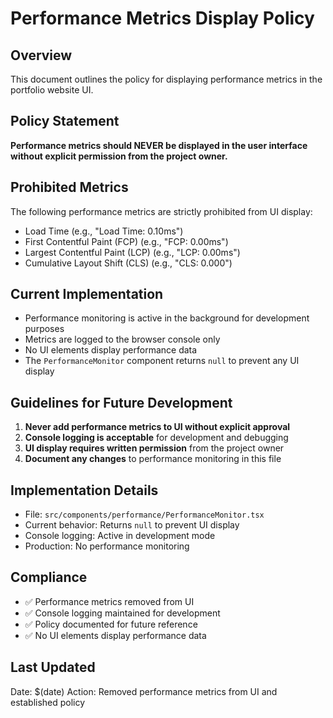 # Performance Metrics Display Policy

## Overview
This document outlines the policy for displaying performance metrics in the portfolio website UI.

## Policy Statement
**Performance metrics should NEVER be displayed in the user interface without explicit permission from the project owner.**

## Prohibited Metrics
The following performance metrics are strictly prohibited from UI display:
- Load Time (e.g., "Load Time: 0.10ms")
- First Contentful Paint (FCP) (e.g., "FCP: 0.00ms")
- Largest Contentful Paint (LCP) (e.g., "LCP: 0.00ms")
- Cumulative Layout Shift (CLS) (e.g., "CLS: 0.000")

## Current Implementation
- Performance monitoring is active in the background for development purposes
- Metrics are logged to the browser console only
- No UI elements display performance data
- The `PerformanceMonitor` component returns `null` to prevent any UI display

## Guidelines for Future Development
1. **Never add performance metrics to UI without explicit approval**
2. **Console logging is acceptable** for development and debugging
3. **UI display requires written permission** from the project owner
4. **Document any changes** to performance monitoring in this file

## Implementation Details
- File: `src/components/performance/PerformanceMonitor.tsx`
- Current behavior: Returns `null` to prevent UI display
- Console logging: Active in development mode
- Production: No performance monitoring

## Compliance
- ✅ Performance metrics removed from UI
- ✅ Console logging maintained for development
- ✅ Policy documented for future reference
- ✅ No UI elements display performance data

## Last Updated
Date: $(date)
Action: Removed performance metrics from UI and established policy
